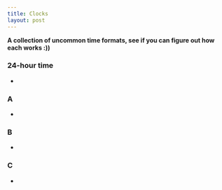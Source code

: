 ```yaml
---
title: Clocks
layout: post
---
```


<strong>A collection of uncommon time formats, see if you can figure out how each works :))</strong>

### 24-hour time

* <span id="timer"></span>

### A

* <span id="dtimer"></span>

### B

* <span id="rtimer"></span>

### C

* <span id="rdtimer"></span>


<script type="text/javascript">

    function zeroPad(s) {
        if (isNaN(s)) {
            // works even if s is string??? wtf was i thinking?
            return (s.length == 1) ? '0' + s : s;
        }
        else {
            return (s < 10) ? '0' + s : s;
        }
    }

    // only need to work for [0,2359]
    function toRoman(dt) {
        var lut = {M:1000, CM:900,
                   D:500,  CD:400,
                   C:100,  XC:90,
                   L:50,   XL:40,
                   X:10,   IX:9,
                   V:5,    IV:4,
                   I:1,    S:0.5,
                   "·":1/12},
            dtm = dt,
            r = '',
            i;
        for (i in lut) {
            while (dtm >= lut[i]) {
                r += i;
                dtm -= lut[i];
            }
        }
        return r;
    }

    function startTime() {
        var t = new Date(),
            h = t.getHours(),
            m = t.getMinutes(),
            s = t.getSeconds(),
            l = t.getMilliseconds(),
            // normal 24-hour time in seconds
            nt = (3600*h + 60*m + s + l/1000),
            // 86400 seconds in a 24-hour day, 100000 seconds in a decimal day
            // decimal time
            dt = nt/0.864,
            st = dt.toFixed(0),
            dh = st.slice(0,-4),
            dm = st.slice(-4,-2),
            ds = st.slice(-2),
            // convert nt to roman numeral
            rt = toRoman(100*h + m + s/60 + l/60000),
            // roman decimal time??
            rdt = toRoman(dt/100);

        document.getElementById(  'timer').innerHTML = zeroPad(h)  + ":" + zeroPad(m)  + ":" + zeroPad(s);
        document.getElementById( 'dtimer').innerHTML = zeroPad(dh) + ":" + zeroPad(dm) + ":" + zeroPad(ds);
        document.getElementById( 'rtimer').innerHTML = rt;
        document.getElementById('rdtimer').innerHTML = rdt;
        setTimeout(startTime, 50);
    }

    startTime();

</script>